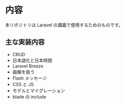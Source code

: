 # 内容

本リポジトリは Laravel の講義で使用するためのものです。

## 主な実装内容

-   CRUD
-   日本語化と日本時間
-   Laravel Breeze
-   画像を扱う
-   Flash メッセージ
-   CSS と JS
-   モデルとマイグレーション
-   blade の include

